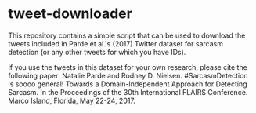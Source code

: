 # tweet-downloader

This repository contains a simple script that can be used to download the tweets included in Parde et al.'s (2017) Twitter dataset for sarcasm detection (or any other tweets for which you have IDs).

If you use the tweets in this dataset for your own research, please cite the following paper:
Natalie Parde and Rodney D. Nielsen. #SarcasmDetection is soooo general! Towards a Domain-Independent Approach for Detecting Sarcasm. In the Proceedings of the 30th International FLAIRS Conference. Marco Island, Florida, May 22-24, 2017.
